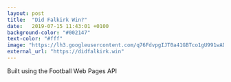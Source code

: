 ```yaml
---
layout: post
title:  "Did Falkirk Win?"
date:   2019-07-15 11:43:01 +0100
background-color: "#002147"
text-color: "#fff"
image: "https://lh3.googleusercontent.com/q76FdvpgIJT0a41GBTco1gU991wADjEcLQ6UNaqTgF7xxq6zi9AAY7dMlLUsx45J9HF8ccqJX7m_FgnZl_tu8W2eJISc4GlIuznS3R5eR30OP6gllzha1whTuORScTSGwCYe3iLOoeIGZ66pVf5AQ9Jc6AVrSMDAx-t_5IK8GcqPYyRtidEMdd21Px26ri6ZB1hO_MbhHiMZsFG48K8Z4qMhd6YPpiYFvRWuqCii4cvuCr6WsvcxuB0D1tLjIFrc8NNx85eHeNwKYxRQNZfI7hVNZJe1fm0DjUxwr0OoolzK84-h4do6mzIE6c7JW0nCLGb_8Fh1NOZDQNk2MhsSQEfKiIaobFdMebDQYIhx_Eud7sI_1zxLkdyvUqGszoyiRouJIGPImrLQ1PPi7VgrwtuWv1pvgPhFE79tDbMvmIECJ1RhtXfTSbig63aoqRTQ-sa7IjxyRBW8WcYOG8Uw3ldZcZOCt5kfKGHH0TXtZKbXjzJZ-4UGr0iPmY0ybe1ilfHTtQO6e30J49V8GmDTwi9KQqEOc7dz-zSOWPfUVebCIiGjj_GL4tYbSgpKcL5jgfZvoFa_XagIFWZ-7VLmKID7NIr2e7yr4e3-m3lfJY0CJvJKe5oPrFouQmbQTsarDdZUjjV0H243XyIs0uwBmU7YosuEYAIN=s600-no"
external_url: "https://didfalkirk.win"
---
```

Built using the Football Web Pages API